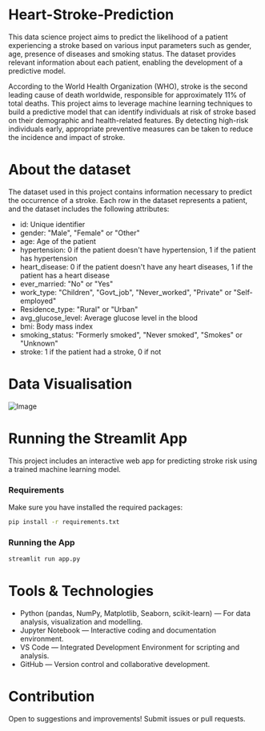 # Heart-Stroke-Prediction

This data science project aims to predict the likelihood of a patient experiencing a stroke based on various input parameters such as gender, age, presence of diseases and smoking status. The dataset provides relevant information about each patient, enabling the development of a predictive model.

According to the World Health Organization (WHO), stroke is the second leading cause of death worldwide, responsible for approximately 11% of total deaths. This project aims to leverage machine learning techniques to build a predictive model that can identify individuals at risk of stroke based on their demographic and health-related features. By detecting high-risk individuals early, appropriate preventive measures can be taken to reduce the incidence and impact of stroke.

# About the dataset

The dataset used in this project contains information necessary to predict the occurrence of a stroke. Each row in the dataset represents a patient, and the dataset includes the following attributes:

- id: Unique identifier
- gender: "Male", "Female" or "Other"
- age: Age of the patient
- hypertension: 0 if the patient doesn't have hypertension, 1 if the patient has hypertension
- heart_disease: 0 if the patient doesn't have any heart diseases, 1 if the patient has a heart disease
- ever_married: "No" or "Yes"
- work_type: "Children", "Govt_job", "Never_worked", "Private" or "Self-employed"
- Residence_type: "Rural" or "Urban"
- avg_glucose_level: Average glucose level in the blood
- bmi: Body mass index
- smoking_status: "Formerly smoked", "Never smoked", "Smokes" or "Unknown"
- stroke: 1 if the patient had a stroke, 0 if not

# Data Visualisation

![Image](https://github.com/user-attachments/assets/1f7a9a4e-6d27-4273-b7fc-1ec61e6e9c12)

# Running the Streamlit App

This project includes an interactive web app for predicting stroke risk using a trained machine learning model.

### Requirements

Make sure you have installed the required packages:

```bash
pip install -r requirements.txt
```

### Running the App

```bash
streamlit run app.py
```

# Tools & Technologies

- Python (pandas, NumPy, Matplotlib, Seaborn, scikit-learn) — For data analysis, visualization and modelling.
- Jupyter Notebook — Interactive coding and documentation environment.
- VS Code — Integrated Development Environment for scripting and analysis.
- GitHub — Version control and collaborative development.

# Contribution

Open to suggestions and improvements! Submit issues or pull requests.
